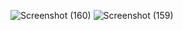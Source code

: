 ![Screenshot (160)](https://github.com/AshajanetR/711521BCS007/assets/121150823/14880927-d9d8-47c8-a5f5-a48ef4200e5c)
![Screenshot (159)](https://github.com/AshajanetR/711521BCS007/assets/121150823/a97218ab-8978-488a-aa36-de1438a4381b)
